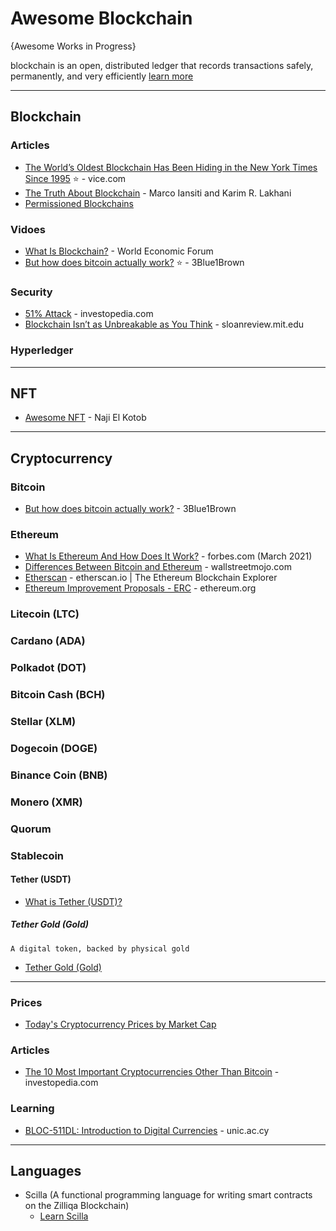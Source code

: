 # Awesome Blockchain

{Awesome Works in Progress}

blockchain is an open, distributed ledger that records transactions safely, permanently, and very efficiently [learn more](https://hbr.org/2017/01/the-truth-about-blockchain)

-----

## Blockchain

### Articles
* [The World’s Oldest Blockchain Has Been Hiding in the New York Times Since 1995](https://www.vice.com/en/article/j5nzx4/what-was-the-first-blockchain) :star: - vice.com
* [The Truth About Blockchain](https://hbr.org/2017/01/the-truth-about-blockchain) - Marco Iansiti and Karim R. Lakhani
* [Permissioned Blockchains](https://www.investopedia.com/terms/p/permissioned-blockchains.asp)

### Vidoes
* [What Is Blockchain?](https://www.youtube.com/watch?v=6WG7D47tGb0) - World Economic Forum
* [But how does bitcoin actually work?](https://www.youtube.com/watch?v=bBC-nXj3Ng4) :star: - 3Blue1Brown

### Security
* [51% Attack](https://www.investopedia.com/terms/1/51-attack.asp) - investopedia.com
* [Blockchain Isn’t as Unbreakable as You Think](https://sloanreview.mit.edu/article/blockchain-isnt-as-unbreakable-as-you-think/) - sloanreview.mit.edu

### Hyperledger

-----
## NFT
* [Awesome NFT](https://github.com/NajiElKotob/Awesome-NFT/) - Naji El Kotob


-----


## Cryptocurrency

### Bitcoin
* [But how does bitcoin actually work?](https://www.youtube.com/watch?v=bBC-nXj3Ng4) - 3Blue1Brown

### Ethereum
* [What Is Ethereum And How Does It Work?](https://www.forbes.com/advisor/investing/what-is-ethereum-ether/) - forbes.com (March 2021)
* [Differences Between Bitcoin and Ethereum](https://www.wallstreetmojo.com/bitcoin-vs-ethereum/) - wallstreetmojo.com
* [Etherscan](https://etherscan.io/) - etherscan.io | The Ethereum Blockchain Explorer
* [Ethereum Improvement Proposals - ERC](https://eips.ethereum.org/erc) - ethereum.org

### Litecoin (LTC)

### Cardano (ADA)
### Polkadot (DOT)
### Bitcoin Cash (BCH)
### Stellar (XLM)
### Dogecoin (DOGE)
### Binance Coin (BNB)
### Monero (XMR)
### Quorum

### Stablecoin
#### Tether (USDT)
* [What is Tether (USDT)?](https://www.youtube.com/watch?v=Kt0HlIP06d8)
##### Tether Gold (Gold)
``` A digital token, backed by physical gold ```
* [Tether Gold (Gold)](https://gold.tether.to/)


-----

### Prices
* [Today's Cryptocurrency Prices by Market Cap](https://coinmarketcap.com/)

### Articles
* [The 10 Most Important Cryptocurrencies Other Than Bitcoin](https://www.investopedia.com/tech/most-important-cryptocurrencies-other-than-bitcoin) - investopedia.com

### Learning
* [BLOC-511DL: Introduction to Digital Currencies](https://www.unic.ac.cy/blockchain/free-mooc/) - unic.ac.cy

-----
## Languages
 * Scilla (A functional programming language for writing smart contracts on the Zilliqa Blockchain)
   * [Learn Scilla](https://learnscilla.com/home) 

